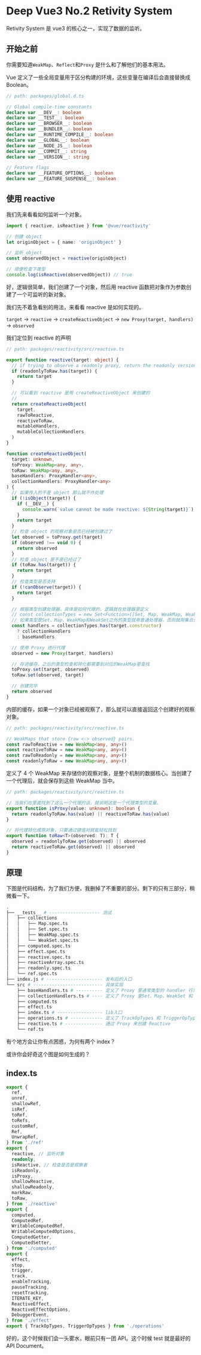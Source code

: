 # Deep Vue3 No.2 Retivity System

Retivity System 是 vue3 的核心之一，实现了数据的监听。

## 开始之前

你需要知道`WeakMap`、`Reflect`和`Proxy` 是什么和了解他们的基本用法。

Vue 定义了一些全局变量用于区分构建的环境，这些变量在编译后会直接替换成 Boolean。

```ts
// path: packages/global.d.ts

// Global compile-time constants
declare var __DEV__: boolean
declare var __TEST__: boolean
declare var __BROWSER__: boolean
declare var __BUNDLER__: boolean
declare var __RUNTIME_COMPILE__: boolean
declare var __GLOBAL__: boolean
declare var __NODE_JS__: boolean
declare var __COMMIT__: string
declare var __VERSION__: string

// Feature flags
declare var __FEATURE_OPTIONS__: boolean
declare var __FEATURE_SUSPENSE__: boolean
```

## 使用 reactive

我们先来看看如何监听一个对象。

```ts
import { reactive, isReactive } from '@vue/reactivity'

// 创建 object
let originObject = { name: 'originObject' }

// 监听 object
const observedObject = reactive(originObject)

// 顺便检查下类型
console.log(isReactive(observedObject)) // true
```

好，逻辑很简单，我们创建了一个对象，然后用 reactive 函数把对象作为参数创建了一个可监听的新对象。

我们先不着急看别的用法，来看看 reactive 是如何实现的。

`target` → `reactive` → `createReactiveObject` → `new Proxy(target, handlers)` → `observed`

我们定位到 reactive 的声明

```ts
// path: packages/reactivity/src/reactive.ts

export function reactive(target: object) {
  // if trying to observe a readonly proxy, return the readonly version.
  if (readonlyToRaw.has(target)) {
    return target
  }

  // 可以看到 reactive 是用 createReactiveObject 来创建的
  //
  return createReactiveObject(
    target,
    rawToReactive,
    reactiveToRaw,
    mutableHandlers,
    mutableCollectionHandlers
  )
}
```

```ts
function createReactiveObject(
  target: unknown,
  toProxy: WeakMap<any, any>,
  toRaw: WeakMap<any, any>,
  baseHandlers: ProxyHandler<any>,
  collectionHandlers: ProxyHandler<any>
) {
  // 如果传入的不是 object 那么就不作处理
  if (!isObject(target)) {
    if (__DEV__) {
      console.warn(`value cannot be made reactive: ${String(target)}`)
    }
    return target
  }
  // 检查 object 的观察对象是否已经被创建过了
  let observed = toProxy.get(target)
  if (observed !== void 0) {
    return observed
  }
  // 检查 object 是不是已经过了
  if (toRaw.has(target)) {
    return target
  }
  // 检查类型是否支持
  if (!canObserve(target)) {
    return target
  }

  // 根据类型创建处理器，具体是如何代理的，逻辑就在处理器里定义
  // const collectionTypes = new Set<Function>([Set, Map, WeakMap, WeakSet])
  // 如果类型是Set、Map、WeakMap和WeakSet之外的类型就用普通处理器，否则就用集合处理器来特殊处理
  const handlers = collectionTypes.has(target.constructor)
    ? collectionHandlers
    : baseHandlers

  // 使用 Proxy 进行代理
  observed = new Proxy(target, handlers)

  // 存进缓存，之后的类型检查和转化都需要到对应的WeakMap里查找
  toProxy.set(target, observed)
  toRaw.set(observed, target)

  // 创建完毕
  return observed
}
```

内部的缓存，如果一个对象已经被观察了，那么就可以直接返回这个创建好的观察对象。

```ts
// path: packages/reactivity/src/reactive.ts

// WeakMaps that store {raw <-> observed} pairs.
const rawToReactive = new WeakMap<any, any>()
const reactiveToRaw = new WeakMap<any, any>()
const rawToReadonly = new WeakMap<any, any>()
const readonlyToRaw = new WeakMap<any, any>()
```

定义了 4 个 WeakMap 来存储你的观察对象，是整个机制的数据核心。当创建了一个代理后，就会保存到这些 WeakMap 当中。

```ts
// path: packages/reactivity/src/reactive.ts

// 当我们在里面找到了这么一个代理的话，就说明这是一个代理类型的变量。
export function isProxy(value: unknown): boolean {
  return readonlyToRaw.has(value) || reactiveToRaw.has(value)
}

// 将代理转化成原对象，只要通过键值对就能轻松找到
export function toRaw<T>(observed: T): T {
  observed = readonlyToRaw.get(observed) || observed
  return reactiveToRaw.get(observed) || observed
}
```

## 原理

下图是代码结构，为了我们方便，我删掉了不重要的部分。剩下的只有三部分，稍微看一下。

```bash
.
├── __tests__ # ------------------- 测试
│   ├── collections
│   │   ├── Map.spec.ts
│   │   ├── Set.spec.ts
│   │   ├── WeakMap.spec.ts
│   │   └── WeakSet.spec.ts
│   ├── computed.spec.ts
│   ├── effect.spec.ts
│   ├── reactive.spec.ts
│   ├── reactiveArray.spec.ts
│   ├── readonly.spec.ts
│   └── ref.spec.ts
├── index.js # --------------------- 发布后的入口
└── src # -------------------------- 具体实现
    ├── baseHandlers.ts # ---------- 定义了 Proxy 里通常类型的 handler 行为
    ├── collectionHandlers.ts # ---- 定义了 Proxy 里Set、Map、WeakSet 和 WeakMap 的 handler 行为
    ├── computed.ts
    ├── effect.ts
    ├── index.ts # ----------------- lib入口
    ├── operations.ts # ------------ 定义了 TrackOpTypes 和 TriggerOpTypes这两个枚举类型
    ├── reactive.ts # -------------- 通过 Proxy 来创建 Reactive
    └── ref.ts
```

有个地方会让你有点困惑，为何有两个 index？

<!-- todo -->

或许你会好奇这个图是如何生成的？

<!-- todo -->

## index.ts

```ts
export {
  ref,
  unref,
  shallowRef,
  isRef,
  toRef,
  toRefs,
  customRef,
  Ref,
  UnwrapRef,
} from './ref'
export {
  reactive, // 监听对象
  readonly,
  isReactive, // 检查是否是观察者
  isReadonly,
  isProxy,
  shallowReactive,
  shallowReadonly,
  markRaw,
  toRaw,
} from './reactive'
export {
  computed,
  ComputedRef,
  WritableComputedRef,
  WritableComputedOptions,
  ComputedGetter,
  ComputedSetter,
} from './computed'
export {
  effect,
  stop,
  trigger,
  track,
  enableTracking,
  pauseTracking,
  resetTracking,
  ITERATE_KEY,
  ReactiveEffect,
  ReactiveEffectOptions,
  DebuggerEvent,
} from './effect'
export { TrackOpTypes, TriggerOpTypes } from './operations'
```

好的，这个时候我们会一头雾水，眼前只有一团 API。这个时候 test 就是最好的 API Document。
